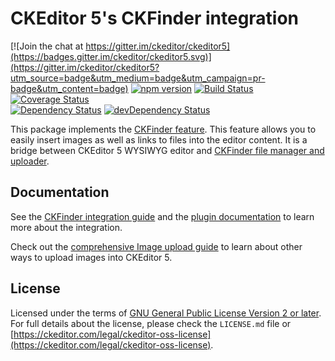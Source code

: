 CKEditor 5's CKFinder integration
=========================================

[![Join the chat at https://gitter.im/ckeditor/ckeditor5](https://badges.gitter.im/ckeditor/ckeditor5.svg)](https://gitter.im/ckeditor/ckeditor5?utm_source=badge&utm_medium=badge&utm_campaign=pr-badge&utm_content=badge)
[![npm version](https://badge.fury.io/js/%40ckeditor%2Fckeditor5-ckfinder.svg)](https://www.npmjs.com/package/@ckeditor/ckeditor5-ckfinder)
[![Build Status](https://travis-ci.org/ckeditor/ckeditor5-ckfinder.svg?branch=master)](https://travis-ci.org/ckeditor/ckeditor5-ckfinder)
[![Coverage Status](https://coveralls.io/repos/github/ckeditor/ckeditor5-ckfinder/badge.svg?branch=master)](https://coveralls.io/github/ckeditor/ckeditor5-ckfinder?branch=master)
<br>
[![Dependency Status](https://david-dm.org/ckeditor/ckeditor5-ckfinder/status.svg)](https://david-dm.org/ckeditor/ckeditor5-ckfinder)
[![devDependency Status](https://david-dm.org/ckeditor/ckeditor5-ckfinder/dev-status.svg)](https://david-dm.org/ckeditor/ckeditor5-ckfinder?type=dev)

This package implements the [CKFinder feature](https://ckeditor.com/docs/ckeditor5/latest/features/ckfinder.html). This feature allows you to easily insert images as well as links to files into the editor content. It is a bridge between CKEditor 5 WYSIWYG editor and [CKFinder file manager and uploader](https://ckeditor.com/ckfinder).

## Documentation

See the [CKFinder integration guide](https://ckeditor.com/docs/ckeditor5/latest/features/ckfinder.html) and the [plugin documentation](https://ckeditor.com/docs/ckeditor5/latest/api/ckfinder.html) to learn more about the integration.

Check out the [comprehensive Image upload guide](https://ckeditor.com/docs/ckeditor5/latest/features/image-upload.html) to learn about other ways to upload images into CKEditor 5.

## License

Licensed under the terms of [GNU General Public License Version 2 or later](http://www.gnu.org/licenses/gpl.html). For full details about the license, please check the `LICENSE.md` file or [https://ckeditor.com/legal/ckeditor-oss-license](https://ckeditor.com/legal/ckeditor-oss-license).
